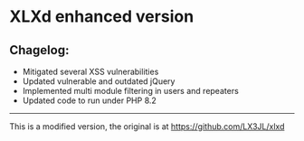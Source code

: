 # XLXd enhanced version

## Chagelog:
- Mitigated several XSS vulnerabilities
- Updated vulnerable and outdated jQuery
- Implemented multi module filtering in users and repeaters
- Updated code to run under PHP 8.2

--- 

This is a modified version, the original is at https://github.com/LX3JL/xlxd
